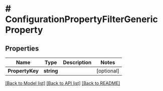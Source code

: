 # # ConfigurationPropertyFilterGenericProperty


## Properties 


Name | Type | Description | Notes
------------ | ------------- | ------------- | -------------
**PropertyKey**| **string** |   | [optional]


[[Back to Model list]](../../README.md#models) [[Back to API list]](../../README.md#endpoints) [[Back to README]](../../README.md)

